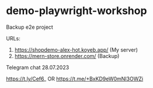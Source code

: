 # demo-playwright-workshop
Backup e2e project


URLs:

1. https://shopdemo-alex-hot.koyeb.app/ (My server)
2. https://mern-store.onrender.com/ (Backup)



Telegram chat 28.07.2023

https://t.ly/Cef6_
OR
https://t.me/+BxKD9eW0mNI3OWZi
